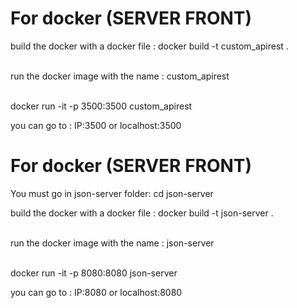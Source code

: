 
# For docker (SERVER FRONT)

build the docker with a docker file : docker build -t custom_apirest . <br>
<br>

run the docker image with the name : custom_apirest<br><br>

docker run -it -p 3500:3500 custom_apirest<br>

you can go to : IP:3500 or localhost:3500

# For docker (SERVER FRONT)

You must go in json-server folder: cd json-server <br>

build the docker with a docker file : docker build -t json-server . <br>
<br>

run the docker image with the name : json-server<br><br>

docker run -it -p 8080:8080 json-server<br>

you can go to : IP:8080 or localhost:8080
